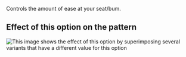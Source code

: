 Controls the amount of ease at your seat/bum.

## Effect of this option on the pattern

![This image shows the effect of this option by superimposing several variants that have a different value for this option](paco\_seatease\_sample.svg "Effect of this option on the pattern")
